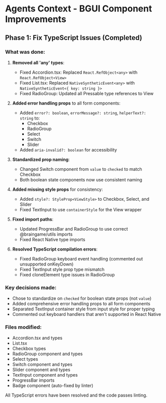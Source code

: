 # Agents Context - BGUI Component Improvements

## Phase 1: Fix TypeScript Issues (Completed)

### What was done:
1. **Removed all 'any' types**:
   - Fixed Accordion.tsx: Replaced `React.RefObject<any>` with `React.RefObject<View>`
   - Fixed List.tsx: Replaced `NativeSyntheticEvent<any>` with `NativeSyntheticEvent<{ key: string }>`
   - Fixed RadioGroup: Updated all Pressable type references to View

2. **Added error handling props** to all form components:
   - Added `error?: boolean`, `errorMessage?: string`, `helperText?: string` to:
     - Checkbox
     - RadioGroup
     - Select
     - Switch
     - Slider
   - Added `aria-invalid?: boolean` for accessibility

3. **Standardized prop naming**:
   - Changed Switch component from `value` to `checked` to match Checkbox
   - Both boolean state components now use consistent naming

4. **Added missing style props** for consistency:
   - Added `style?: StyleProp<ViewStyle>` to Checkbox, Select, and Slider
   - Fixed TextInput to use `containerStyle` for the View wrapper

5. **Fixed import paths**:
   - Updated ProgressBar and RadioGroup to use correct @braingame/utils imports
   - Fixed React Native type imports

6. **Resolved TypeScript compilation errors**:
   - Fixed RadioGroup keyboard event handling (commented out unsupported onKeyDown)
   - Fixed TextInput style prop type mismatch
   - Fixed cloneElement type issues in RadioGroup

### Key decisions made:
- Chose to standardize on `checked` for boolean state props (not `value`)
- Added comprehensive error handling props to all form components
- Separated TextInput container style from input style for proper typing
- Commented out keyboard handlers that aren't supported in React Native

### Files modified:
- Accordion.tsx and types
- List.tsx  
- Checkbox types
- RadioGroup component and types
- Select types
- Switch component and types
- Slider component and types
- TextInput component and types
- ProgressBar imports
- Badge component (auto-fixed by linter)

All TypeScript errors have been resolved and the code passes linting.